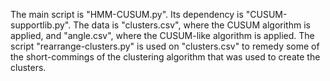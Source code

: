 The main script is "HMM-CUSUM.py".
Its dependency is "CUSUM-supportlib.py".
The data is "clusters.csv", where the CUSUM algorithm is applied, and "angle.csv", where the CUSUM-like algorithm is applied.
The script "rearrange-clusters.py" is used on "clusters.csv" to remedy some of the short-commings of the clustering algorithm that was used to create the clusters.
